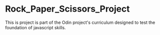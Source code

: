 # Rock_Paper_Scissors_Project

This is project is part of the Odin project's curriculum designed to test the foundation of javascript skills.
